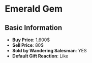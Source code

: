 # Emerald Gem

## Basic Information

- **Buy Price**: 1,600$
- **Sell Price**: 80$
- **Sold by Wandering Salesman**: YES
- **Default Gift Reaction**: Like